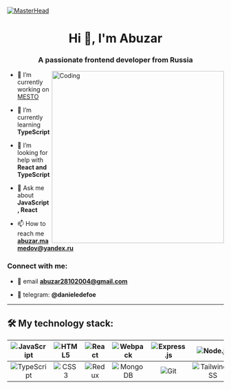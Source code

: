 [![MasterHead](https://sun9-77.userapi.com/impf/OJmVJswEuxwXJjh0Rz5qvRRXPDUSel-YPTD3Rw/rUjhUuRgR3w.jpg?size=1080x350&quality=95&sign=96e95f741939493f6ca67ba0918c81f0&type=album)](https://github.com/DanieleDefoe)

<h1 align="center">Hi 👋, I'm Abuzar</h1>
<h3 align="center">A passionate frontend developer from Russia</h3>


<img align="right" alt="Coding" width="400" src="https://cdn.dribbble.com/users/1708816/screenshots/15637256/media/f9826f0af8a49462f048262a8502035b.gif" />


- 🔭 I’m currently working on [MESTO](https://github.com/DanieleDefoe/react-mesto-auth)

- 🌱 I’m currently learning **TypeScript**

- 🤝 I’m looking for help with **React and TypeScript**

- 💬 Ask me about **JavaScript, React**

- 📫 How to reach me **abuzar.mamedov@yandex.ru**

<h3 align="left">Connect with me:</h3>

- 🔭 email **abuzar28102004@gmail.com**

- 💬 telegram: **@danieledefoe**

---------------------------

## :hammer_and_wrench: My technology stack:
|![JavaScript](https://img.shields.io/badge/javascript-%23323330.svg?style=for-the-badge&logo=javascript&logoColor=%23F7DF1E) | ![HTML5](https://img.shields.io/badge/html5-%23E34F26.svg?style=for-the-badge&logo=html5&logoColor=white) |![React](https://img.shields.io/badge/react-%2320232a.svg?style=for-the-badge&logo=react&logoColor=%2361DAFB) | ![Webpack](https://img.shields.io/badge/webpack-%238DD6F9.svg?style=for-the-badge&logo=webpack&logoColor=black) | ![Express.js](https://img.shields.io/badge/express.js-%23404d59.svg?style=for-the-badge&logo=express&logoColor=%2361DAFB)| ![Node.js](https://img.shields.io/badge/node.js%20-%2343853D.svg?&style=for-the-badge&logo=node.js&logoColor=white)| ![SCSS](https://img.shields.io/badge/SASS%20-hotpink.svg?&style=for-the-badge&logo=SASS&logoColor=white)|
|:------:|:------:|:------:|:------:|:------:|:------:|:------:|
|![TypeScript](https://img.shields.io/badge/typescript-%23007ACC.svg?style=for-the-badge&logo=typescript&logoColor=white) | ![CSS3](https://img.shields.io/badge/css3-%231572B6.svg?style=for-the-badge&logo=css3&logoColor=white) | ![Redux](https://img.shields.io/badge/redux-%23593d88.svg?style=for-the-badge&logo=redux&logoColor=white) |![MongoDB](https://img.shields.io/badge/MongoDB-%234ea94b.svg?style=for-the-badge&logo=mongodb&logoColor=white) | ![Git](https://img.shields.io/badge/git-%23F05033.svg?style=for-the-badge&logo=git&logoColor=white)| ![TailwindCSS](https://img.shields.io/badge/tailwindcss%20-%2338B2AC.svg?&style=for-the-badge&logo=tailwind-css&logoColor=white)| ![NGINX](https://img.shields.io/badge/nginx%20-%23009639.svg?&style=for-the-badge&logo=nginx&logoColor=white)
